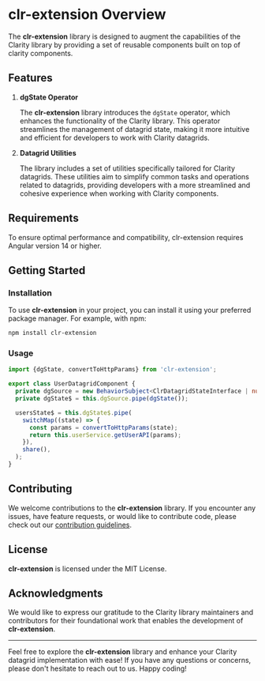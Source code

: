 # clr-extension Overview

The **clr-extension** library is designed to augment the capabilities of the Clarity library by providing a set of
reusable components built on top of clarity components.

## Features

1. **dgState Operator**

   The **clr-extension** library introduces the `dgState` operator, which enhances the functionality of the Clarity
   library. This operator streamlines the management of datagrid state, making it more intuitive and efficient for
   developers to work with Clarity datagrids.

2. **Datagrid Utilities**

   The library includes a set of utilities specifically tailored for Clarity datagrids. These utilities aim to simplify
   common tasks and operations related to datagrids, providing developers with a more streamlined and cohesive
   experience when working with Clarity components.

## Requirements

To ensure optimal performance and compatibility, clr-extension requires Angular version 14 or higher.

## Getting Started

### Installation

To use **clr-extension** in your project, you can install it using your preferred package manager. For example, with
npm:

```bash
npm install clr-extension
```

### Usage

```ts
import {dgState, convertToHttpParams} from 'clr-extension';

export class UserDatagridComponent {
  private dgSource = new BehaviorSubject<ClrDatagridStateInterface | null>(null);
  private dgState$ = this.dgSource.pipe(dgState());

  usersState$ = this.dgState$.pipe(
    switchMap((state) => {
      const params = convertToHttpParams(state);
      return this.userService.getUserAPI(params);
    }),
    share(),
  );
}
```

## Contributing

We welcome contributions to the **clr-extension** library. If you encounter any issues, have feature requests, or would
like to contribute code, please check out our
[contribution guidelines](https://github.com/wghglory/ngx-extension/CONTRIBUTING.md).

## License

**clr-extension** is licensed under the MIT License.

## Acknowledgments

We would like to express our gratitude to the Clarity library maintainers and contributors for their foundational work
that enables the development of **clr-extension**.

---

Feel free to explore the **clr-extension** library and enhance your Clarity datagrid implementation with ease! If you
have any questions or concerns, please don't hesitate to reach out to us. Happy coding!
